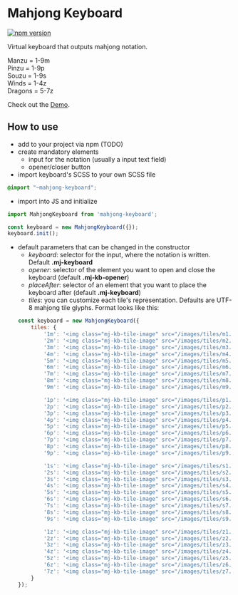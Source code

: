 # Mahjong Keyboard

[![npm version](https://badge.fury.io/js/mahjong-keyboard.svg)](https://badge.fury.io/js/mahjong-keyboard)

Virtual keyboard that outputs mahjong notation.

Manzu = 1-9m\
Pinzu = 1-9p\
Souzu = 1-9s\
Winds = 1-4z\
Dragons = 5-7z

Check out the [Demo](https://harphield.github.io/mahjong-keyboard/).

## How to use

- add to your project via npm (TODO)
- create mandatory elements
    - input for the notation (usually a input text field)
    - opener/closer button
- import keyboard's SCSS to your own SCSS file
```scss
@import "~mahjong-keyboard";
``` 
- import into JS and initialize
```javascript
import MahjongKeyboard from 'mahjong-keyboard';

const keyboard = new MahjongKeyboard({});
keyboard.init();
```
- default parameters that can be changed in the constructor
    - *keyboard*: selector for the input, where the notation is written. Default **.mj-keyboard**
    - *opener*: selector of the element you want to open and close the keyboard (default **.mj-kb-opener**)
    - *placeAfter*: selector of an element that you want to place the keyboard after (default **.mj-keyboard**)
    - *tiles*: you can customize each tile's representation. Defaults are UTF-8 mahjong tile glyphs. Format looks like this:
    ```javascript
    const keyboard = new MahjongKeyboard({
        tiles: {
            '1m': '<img class="mj-kb-tile-image" src="/images/tiles/m1.png">',
            '2m': '<img class="mj-kb-tile-image" src="/images/tiles/m2.png">',
            '3m': '<img class="mj-kb-tile-image" src="/images/tiles/m3.png">',
            '4m': '<img class="mj-kb-tile-image" src="/images/tiles/m4.png">',
            '5m': '<img class="mj-kb-tile-image" src="/images/tiles/m5.png">',
            '6m': '<img class="mj-kb-tile-image" src="/images/tiles/m6.png">',
            '7m': '<img class="mj-kb-tile-image" src="/images/tiles/m7.png">',
            '8m': '<img class="mj-kb-tile-image" src="/images/tiles/m8.png">',
            '9m': '<img class="mj-kb-tile-image" src="/images/tiles/m9.png">',

            '1p': '<img class="mj-kb-tile-image" src="/images/tiles/p1.png">',
            '2p': '<img class="mj-kb-tile-image" src="/images/tiles/p2.png">',
            '3p': '<img class="mj-kb-tile-image" src="/images/tiles/p3.png">',
            '4p': '<img class="mj-kb-tile-image" src="/images/tiles/p4.png">',
            '5p': '<img class="mj-kb-tile-image" src="/images/tiles/p5.png">',
            '6p': '<img class="mj-kb-tile-image" src="/images/tiles/p6.png">',
            '7p': '<img class="mj-kb-tile-image" src="/images/tiles/p7.png">',
            '8p': '<img class="mj-kb-tile-image" src="/images/tiles/p8.png">',
            '9p': '<img class="mj-kb-tile-image" src="/images/tiles/p9.png">',

            '1s': '<img class="mj-kb-tile-image" src="/images/tiles/s1.png">',
            '2s': '<img class="mj-kb-tile-image" src="/images/tiles/s2.png">',
            '3s': '<img class="mj-kb-tile-image" src="/images/tiles/s3.png">',
            '4s': '<img class="mj-kb-tile-image" src="/images/tiles/s4.png">',
            '5s': '<img class="mj-kb-tile-image" src="/images/tiles/s5.png">',
            '6s': '<img class="mj-kb-tile-image" src="/images/tiles/s6.png">',
            '7s': '<img class="mj-kb-tile-image" src="/images/tiles/s7.png">',
            '8s': '<img class="mj-kb-tile-image" src="/images/tiles/s8.png">',
            '9s': '<img class="mj-kb-tile-image" src="/images/tiles/s9.png">',

            '1z': '<img class="mj-kb-tile-image" src="/images/tiles/z1.png">',
            '2z': '<img class="mj-kb-tile-image" src="/images/tiles/z2.png">',
            '3z': '<img class="mj-kb-tile-image" src="/images/tiles/z3.png">',
            '4z': '<img class="mj-kb-tile-image" src="/images/tiles/z4.png">',
            '5z': '<img class="mj-kb-tile-image" src="/images/tiles/z5.png">',
            '6z': '<img class="mj-kb-tile-image" src="/images/tiles/z6.png">',
            '7z': '<img class="mj-kb-tile-image" src="/images/tiles/z7.png">',
        }
    });
    ```
    
